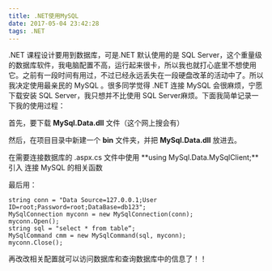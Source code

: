```yaml
---
title: .NET使用MySQL
date: 2017-05-04 23:42:28
tags: .NET
---
```

.NET 课程设计要用到数据库，可是.NET 默认使用的是 SQL Server，这个重量级的数据库软件，我电脑配置不高，运行起来很卡，所以我也就打心底里不想使用它。之前有一段时间有用过，不过已经永远丢失在一段硬盘改革的活动中了。所以我决定使用最亲民的 MySQL 。很多同学觉得 .NET 连接 MySQL 会很麻烦，宁愿下载安装 SQL Server，我只想并不比使用 SQL Server麻烦。下面我简单记录一下我的使用过程：

首先，要下载 **MySql.Data.dll** 文件（这个网上搜会有）

然后，在项目目录中新建一个 **bin** 文件夹，并把 **MySql.Data.dll** 放进去。

在需要连接数据库的 .aspx.cs 文件中使用 **using MySql.Data.MySqlClient;**引入 连接 MySQL 的相关函数

最后用：
```
string conn = "Data Source=127.0.0.1;User ID=root;Password=root;DataBase=db123";
MySqlConnection myconn = new MySqlConnection(conn);
myconn.Open();
string sql = "select * from table“;
MySqlCommand cmm = new MySqlCommand(sql, myconn);
myconn.Close();
```

再改改相关配置就可以访问数据库和查询数据库中的信息了！！